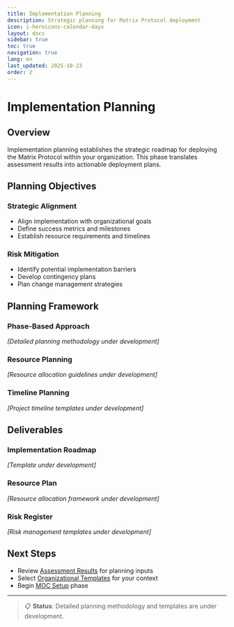 ```yaml
---
title: Implementation Planning
description: Strategic planning for Matrix Protocol deployment
icon: i-heroicons-calendar-days
layout: docs
sidebar: true
toc: true
navigation: true
lang: en
last_updated: 2025-10-23
order: 2
---
```


# Implementation Planning

## Overview

Implementation planning establishes the strategic roadmap for deploying the Matrix Protocol within your organization. This phase translates assessment results into actionable deployment plans.

## Planning Objectives

### Strategic Alignment
- Align implementation with organizational goals
- Define success metrics and milestones
- Establish resource requirements and timelines

### Risk Mitigation
- Identify potential implementation barriers
- Develop contingency plans
- Plan change management strategies

## Planning Framework

### Phase-Based Approach
*[Detailed planning methodology under development]*

### Resource Planning
*[Resource allocation guidelines under development]*

### Timeline Planning
*[Project timeline templates under development]*

## Deliverables

### Implementation Roadmap
*[Template under development]*

### Resource Plan
*[Resource allocation framework under development]*

### Risk Register
*[Risk management templates under development]*

## Next Steps

- Review [Assessment Results](./assessment/) for planning inputs
- Select [Organizational Templates](./templates/) for your context
- Begin [MOC Setup](./moc-setup/) phase

---

> 📋 **Status**: Detailed planning methodology and templates are under development.